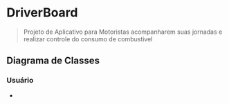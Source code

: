 # DriverBoard

>Projeto de Aplicativo para Motoristas acompanharem suas jornadas e realizar controle do consumo de combustivel

## Diagrama de Classes

### Usuário
- 
